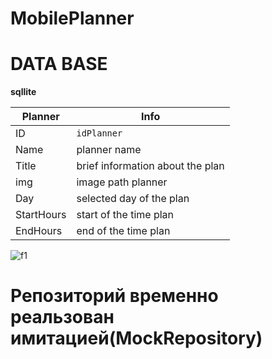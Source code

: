MobilePlanner
===========

DATA BASE
===========
**sqllite**

| Planner | Info |
|----------------|---------|
| ID | `idPlanner` |
| Name | planner name |
| Title | brief information about the plan |
| img | image path planner |
| Day | selected day of the plan |
| StartHours | start of the time plan |
| EndHours | end of the time plan |


![f1](https://ie.wampi.ru/2022/03/25/author.png)


# Репозиторий временно реальзован имитацией(MockRepository)
